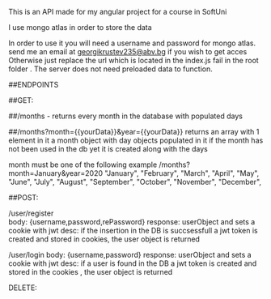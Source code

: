 This is an API made for my angular project for a course in SoftUni

I use mongo atlas in order to store the data

In order to use it you will need a username and password for mongo atlas.
send me an email at georgikrustev235@abv.bg if you wish to get acces Otherwise just replace the url which is located in the index.js fail in the root folder . The server does not need preloaded data to function.

##ENDPOINTS

##GET:

##/months - returns every month in the database with populated days

##/months?month={{yourData}}&year={{yourData}} returns an array with 1 element in it a month object with day objects populated in it
if the month has not been used in the db yet it is created along with the days

month must be one of the following example /months?month=January&year=2020
"January",
"February",
"March",
"April",
"May",
"June",
"July",
"August",
"September",
"October",
"November",
"December",

##POST:

/user/register  
body: {username,password,rePassword}
response: userObject and sets a cookie with jwt
desc: if the insertion in the DB is succsessfull a jwt token is created and stored in cookies, the user object is returned

/user/login
body: {username,password}
response: userObject and sets a cookie with jwt
desc: if a user is found in the DB a jwt token is created and stored in the cookies , the user object is returned

DELETE:

